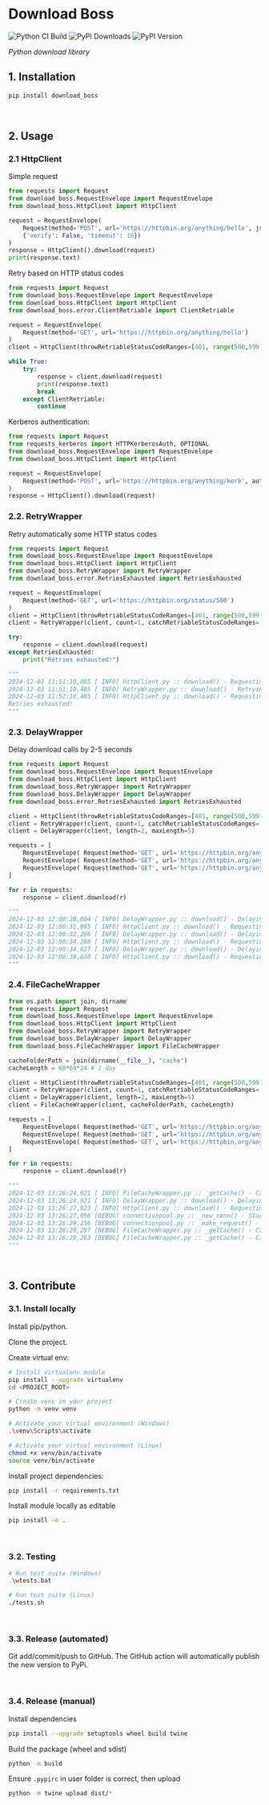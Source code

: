 # Download Boss
![Python CI Build](https://github.com/kristof9851/download_boss/actions/workflows/python-ci.yml/badge.svg)
![PyPI Downloads](https://img.shields.io/pypi/dm/download_boss?label=PyPI%20Downloads&color=rgb(50%2C%20165%2C%20233)
)
![PyPI Version](https://img.shields.io/pypi/v/download_boss)


*Python download library*

## 1. Installation

```bash
pip install download_boss
```

&nbsp;

## 2. Usage

### 2.1 HttpClient
Simple request
```python
from requests import Request
from download_boss.RequestEnvelope import RequestEnvelope
from download_boss.HttpClient import HttpClient

request = RequestEnvelope(
    Request(method='POST', url='https://httpbin.org/anything/hello', json={"hello": "world"},
    {'verify': False, 'timeout': 10})
)
response = HttpClient().download(request)
print(response.text)

```

Retry based on HTTP status codes
```python
from requests import Request
from download_boss.RequestEnvelope import RequestEnvelope
from download_boss.HttpClient import HttpClient
from download_boss.error.ClientRetriable import ClientRetriable

request = RequestEnvelope(
    Request(method='GET', url='https://httpbin.org/anything/hello')
)
client = HttpClient(throwRetriableStatusCodeRanges=[401, range(500,599)])

while True:
    try:
        response = client.download(request)
        print(response.text)
        break
    except ClientRetriable:
        continue

```

Kerberos authentication:
```python
from requests import Request
from requests_kerberos import HTTPKerberosAuth, OPTIONAL
from download_boss.RequestEnvelope import RequestEnvelope
from download_boss.HttpClient import HttpClient

request = RequestEnvelope(
    Request(method='POST', url='https://httpbin.org/anything/kerb', auth=HTTPKerberosAuth(mutual_authentication=OPTIONAL))
)
response = HttpClient().download(request)
```

### 2.2. RetryWrapper

Retry automatically some HTTP status codes
```python
from requests import Request
from download_boss.RequestEnvelope import RequestEnvelope
from download_boss.HttpClient import HttpClient
from download_boss.RetryWrapper import RetryWrapper
from download_boss.error.RetriesExhausted import RetriesExhausted

request = RequestEnvelope(
    Request(method='GET', url='https://httpbin.org/status/500')
)
client = HttpClient(throwRetriableStatusCodeRanges=[401, range(500,599)])
client = RetryWrapper(client, count=1, catchRetriableStatusCodeRanges=[range(500,599)])

try:
    response = client.download(request)
except RetriesExhausted:
    print("Retries exhausted!")

"""
2024-12-03 11:51:10,085 [ INFO] HttpClient.py :: download() - Requesting: GET https://httpbin.org/status/500
2024-12-03 11:51:10,485 [ INFO] RetryWrapper.py :: download() - Retrying... GET https://httpbin.org/status/500
2024-12-03 11:52:10,485 [ INFO] HttpClient.py :: download() - Requesting: GET https://httpbin.org/status/500
Retries exhausted!
"""
```

### 2.3. DelayWrapper

Delay download calls by 2-5 seconds

```python
from requests import Request
from download_boss.RequestEnvelope import RequestEnvelope
from download_boss.HttpClient import HttpClient
from download_boss.RetryWrapper import RetryWrapper
from download_boss.DelayWrapper import DelayWrapper
from download_boss.error.RetriesExhausted import RetriesExhausted

client = HttpClient(throwRetriableStatusCodeRanges=[401, range(500,599)])
client = RetryWrapper(client, count=1, catchRetriableStatusCodeRanges=[range(500,599)]) 
client = DelayWrapper(client, length=2, maxLength=5) 

requests = [
    RequestEnvelope( Request(method='GET', url='https://httpbin.org/anything/one') ),
    RequestEnvelope( Request(method='GET', url='https://httpbin.org/anything/two') ),
    RequestEnvelope( Request(method='GET', url='https://httpbin.org/anything/three') )
]

for r in requests:
    response = client.download(r)

"""
2024-12-03 12:00:28,804 [ INFO] DelayWrapper.py :: download() - Delaying by 3s ... GET https://httpbin.org/anything/one
2024-12-03 12:00:31,805 [ INFO] HttpClient.py :: download() - Requesting: GET https://httpbin.org/anything/one
2024-12-03 12:00:32,206 [ INFO] DelayWrapper.py :: download() - Delaying by 2s ... GET https://httpbin.org/anything/two
2024-12-03 12:00:34,208 [ INFO] HttpClient.py :: download() - Requesting: GET https://httpbin.org/anything/two
2024-12-03 12:00:34,827 [ INFO] DelayWrapper.py :: download() - Delaying by 5s ... GET https://httpbin.org/anything/three
2024-12-03 12:00:39,830 [ INFO] HttpClient.py :: download() - Requesting: GET https://httpbin.org/anything/three
"""

```

### 2.4. FileCacheWrapper
```python
from os.path import join, dirname
from requests import Request
from download_boss.RequestEnvelope import RequestEnvelope
from download_boss.HttpClient import HttpClient
from download_boss.RetryWrapper import RetryWrapper
from download_boss.DelayWrapper import DelayWrapper
from download_boss.FileCacheWrapper import FileCacheWrapper

cacheFolderPath = join(dirname(__file__), "cache")
cacheLength = 60*60*24 # 1 day

client = HttpClient(throwRetriableStatusCodeRanges=[401, range(500,599)]) 
client = RetryWrapper(client, count=1, catchRetriableStatusCodeRanges=[range(500,599)]) 
client = DelayWrapper(client, length=2, maxLength=5)
client = FileCacheWrapper(client, cacheFolderPath, cacheLength)

requests = [
    RequestEnvelope( Request(method='GET', url='https://httpbin.org/anything/one') ),
    RequestEnvelope( Request(method='GET', url='https://httpbin.org/anything/one') ),
    RequestEnvelope( Request(method='GET', url='https://httpbin.org/anything/one') )
]

for r in requests:
    response = client.download(r)

"""
2024-12-03 13:26:24,921 [ INFO] FileCacheWrapper.py :: _getCache() - Cache miss: GET https://httpbin.org/anything/one
2024-12-03 13:26:24,921 [ INFO] DelayWrapper.py :: download() - Delaying by 3s ... GET https://httpbin.org/anything/one
2024-12-03 13:26:27,923 [ INFO] HttpClient.py :: download() - Requesting: GET https://httpbin.org/anything/one
2024-12-03 13:26:27,956 [DEBUG] connectionpool.py :: _new_conn() - Starting new HTTPS connection (1): httpbin.org:443
2024-12-03 13:26:29,256 [DEBUG] connectionpool.py :: _make_request() - https://httpbin.org:443 "GET /anything/one HTTP/11" 200 370
2024-12-03 13:26:29,257 [DEBUG] FileCacheWrapper.py :: _getCache() - Cache found: GET https://httpbin.org/anything/one
2024-12-03 13:26:29,263 [DEBUG] FileCacheWrapper.py :: _getCache() - Cache found: GET https://httpbin.org/anything/one
"""
```

&nbsp;

## 3. Contribute

### 3.1. Install locally

Install pip/python.

Clone the project.

Create virtual env:
```bash
# Install virtualenv module
pip install --upgrade virtualenv
cd <PROJECT_ROOT>

# Create venv in your project
python -m venv venv

# Activate your virtual environment (Windows)
.\venv\Scripts\activate

# Activate your virtual environment (Linux)
chmod +x venv/bin/activate
source venv/bin/activate
```

Install project dependencies:
```bash
pip install -r requirements.txt
```

Install module locally as editable
```bash
pip install -e .
```

&nbsp;

### 3.2. Testing

```bash
# Run test suite (Windows)
.\wtests.bat

# Run test suite (Linux)
./tests.sh
```

&nbsp;

### 3.3. Release (automated)

Git add/commit/push to GitHub. The GitHub action will automatically publish the new version to PyPi.

&nbsp;

### 3.4. Release (manual)

Install dependencies

```bash
pip install --upgrade setuptools wheel build twine
```

Build the package (wheel and sdist)
```bash
python -m build 
```

Ensure `.pypirc` in user folder is correct, then upload
```bash
python -m twine upload dist/*
```
